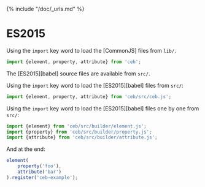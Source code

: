 {% include "/doc/_urls.md" %}
# ES2015

Using the `import` key word to load the [CommonJS] files from `lib/`.
```javascript
import {element, property, attribute} from 'ceb';
```

The [ES2015][babel] source files are available from `src/`.

Using the `import` key word to load the [ES2015][babel] files from `src/`:
```javascript
import {element, property, attribute} from 'ceb/src/ceb.js';
```

Using the `import` key word to load the [ES2015][babel] files one by one from `src/`:
```javascript
import {element} from 'ceb/src/builder/element.js';
import {property} from 'ceb/src/builder/property.js';
import {attribute} from 'ceb/src/builder/attribute.js';
```

And at the end:
```javascript
element(
    property('foo'),
    attribute('bar')
).register('ceb-example');
```
